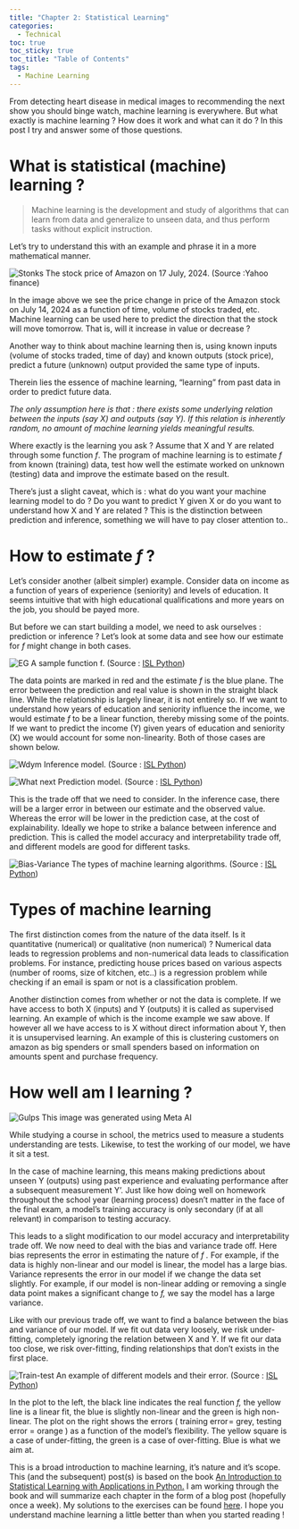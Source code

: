 ```yaml
---
title: "Chapter 2: Statistical Learning"
categories:
  - Technical 
toc: true
toc_sticky: true
toc_title: "Table of Contents"
tags:
  - Machine Learning 
---
```


From detecting heart disease in medical images to recommending the next show you should binge watch, machine learning is everywhere. But what exactly is machine learning ? How does it work and what can it do ? In this post I try and answer some of those questions.

# What is statistical (machine) learning ?
> Machine learning is the development and study of algorithms that can learn from data and generalize to unseen data, and thus perform tasks without explicit instruction.

Let’s try to understand this with an example and phrase it in a more mathematical manner.

![Stonks](/assets/img/ch2/1.jpg)
The stock price of Amazon on 17 July, 2024. (Source :Yahoo finance)

In the image above we see the price change in price of the Amazon stock on July 14, 2024 as a function of time, volume of stocks traded, etc. Machine learning can be used here to predict the direction that the stock will move tomorrow. That is, will it increase in value or decrease ?

Another way to think about machine learning then is, using known inputs (volume of stocks traded, time of day) and known outputs (stock price), predict a future (unknown) output provided the same type of inputs.

Therein lies the essence of machine learning, “learning” from past data in order to predict future data.

_The only assumption here is that : there exists some underlying relation between the inputs (say X) and outputs (say Y). If this relation is inherently random, no amount of machine learning yields meaningful results._

Where exactly is the learning you ask ? Assume that X and Y are related through some function _f_. The program of machine learning is to estimate _f_ from known (training) data, test how well the estimate worked on unknown (testing) data and improve the estimate based on the result.

There’s just a slight caveat, which is : what do you want your machine learning model to do ? Do you want to predict Y given X or do you want to understand how X and Y are related ? This is the distinction between prediction and inference, something we will have to pay closer attention to..

# How to estimate _f_ ?

Let’s consider another (albeit simpler) example. Consider data on income as a function of years of experience (seniority) and levels of education. It seems intuitive that with high educational qualifications and more years on the job, you should be payed more.

But before we can start building a model, we need to ask ourselves : prediction or inference ? Let’s look at some data and see how our estimate for _f_ might change in both cases.

![EG](/assets/img/ch2/2.jpg)
A sample function f. (Source : [ISL Python](https://www.statlearning.com/))

The data points are marked in red and the estimate _f_ is the blue plane. The error between the prediction and real value is shown in the straight black line. While the relationship is largely linear, it is not entirely so. If we want to understand how years of education and seniority influence the income, we would estimate _f_ to be a linear function, thereby missing some of the points. If we want to predict the income (Y) given years of education and seniority (X) we would account for some non-linearity. Both of those cases are shown below.

![Wdym](/assets/img/ch2/3.jpg)
Inference model. (Source : [ISL Python](https://www.statlearning.com/))

![What next](/assets/img/ch2/4.jpg)
Prediction model. (Source : [ISL Python](https://www.statlearning.com/))

This is the trade off that we need to consider. In the inference case, there will be a larger error in between our estimate and the observed value. Whereas the error will be lower in the prediction case, at the cost of explainability. Ideally we hope to strike a balance between inference and prediction. This is called the model accuracy and interpretability trade off, and different models are good for different tasks.

![Bias-Variance](/assets/img/ch2/5.jpg)
The types of machine learning algorithms. (Source : [ISL Python](https://www.statlearning.com/))

# Types of machine learning

The first distinction comes from the nature of the data itself. Is it quantitative (numerical) or qualitative (non numerical) ? Numerical data leads to regression problems and non-numerical data leads to classification problems. For instance, predicting house prices based on various aspects (number of rooms, size of kitchen, etc..) is a regression problem while checking if an email is spam or not is a classification problem.

Another distinction comes from whether or not the data is complete. If we have access to both X (inputs) and Y (outputs) it is called as supervised learning. An example of which is the income example we saw above. If however all we have access to is X without direct information about Y, then it is unsupervised learning. An example of this is clustering customers on amazon as big spenders or small spenders based on information on amounts spent and purchase frequency.

# How well am I learning ?

![Gulps](/assets/img/ch2/6.jpg)
This image was generated using Meta AI

While studying a course in school, the metrics used to measure a students understanding are tests. Likewise, to test the working of our model, we have it sit a test.

In the case of machine learning, this means making predictions about unseen Y (outputs) using past experience and evaluating performance after a subsequent measurement Y’. Just like how doing well on homework throughout the school year (learning process) doesn’t matter in the face of the final exam, a model’s training accuracy is only secondary (if at all relevant) in comparison to testing accuracy.

This leads to a slight modification to our model accuracy and interpretability trade off. We now need to deal with the bias and variance trade off. Here bias represents the error in estimating the nature of _f ._ For example, if the data is highly non-linear and our model is linear, the model has a large bias. Variance represents the error in our model if we change the data set slightly. For example, if our model is non-linear adding or removing a single data point makes a significant change to _f,_ we say the model has a large variance.

Like with our previous trade off, we want to find a balance between the bias and variance of our model. If we fit out data very loosely, we risk under-fitting, completely ignoring the relation between X and Y. If we fit our data too close, we risk over-fitting, finding relationships that don’t exists in the first place.

![Train-test](/assets/img/ch2/7.jpg)
An example of different models and their error. (Source : [ISL Python](https://www.statlearning.com/))

In the plot to the left, the black line indicates the real function _f,_ the yellow line is a linear fit, the blue is slightly non-linear and the green is high non-linear. The plot on the right shows the errors ( training error = grey, testing error = orange ) as a function of the model’s flexibility. The yellow square is a case of under-fitting, the green is a case of over-fitting. Blue is what we aim at.

This is a broad introduction to machine learning, it’s nature and it’s scope. This (and the subsequent) post(s) is based on the book [An Introduction to Statistical Learning with Applications in Python.](https://www.statlearning.com/) I am working through the book and will summarize each chapter in the form of a blog post (hopefully once a week). My solutions to the exercises can be found [here](https://github.com/sri-ram-swaminathan/ISL-Python). I hope you understand machine learning a little better than when you started reading !
